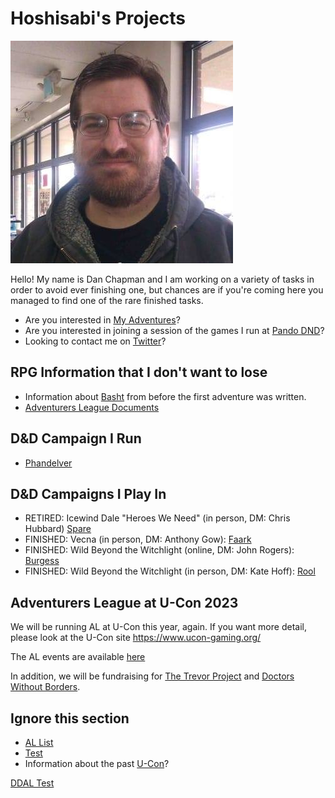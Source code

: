 # Hoshisabi's Projects

![](media/oldpicture.jpg)

Hello! My name is Dan Chapman and I am working on a variety of tasks in order to avoid ever finishing one, but chances are
if you're coming here you managed to find one of the rare finished tasks.

* Are you interested in [My Adventures](myadventures.md)?
* Are you interested in joining a session of the games I run at [Pando DND](http://pandodnd.com)?
* Looking to contact me on [Twitter](https://twitter.com/hoshisabi)?

## RPG Information that I don't want to lose

* Information about [Basht](rpg/basht.md) from before the first adventure was written.
* [Adventurers League Documents](https://www.dndbeyond.com/posts/1676-what-is-adventurers-league)

## D&D Campaign I Run
* [Phandelver](rpg/phandelver.md)

## D&D Campaigns I Play In

* RETIRED: Icewind Dale "Heroes We Need" (in person, DM: Chris Hubbard) [Spare](rpg/spare/index.md)
* FINISHED: Vecna (in person, DM: Anthony Gow): [Faark](https://www.dndbeyond.com/characters/100329165/V3rxpG)
* FINISHED: Wild Beyond the Witchlight (online, DM: John Rogers): [Burgess](rpg/burgess/index.md)
* FINISHED: Wild Beyond the Witchlight (in person, DM: Kate Hoff): [Rool](rpg/rool/index.md)

## Adventurers League at U-Con 2023
We will be running AL at U-Con this year, again. If you want more detail, please look at the U-Con site https://www.ucon-gaming.org/

The AL events are available [here](https://tabletop.events/conventions/u-con-2023/schedule#?query=U-Con%20Adventurers%20League)

In addition, we will be fundraising for [The Trevor Project](https://give.thetrevorproject.org/team/534949) 
and [Doctors Without Borders](https://events.doctorswithoutborders.org/index.cfm?fuseaction=donordrive.personalCampaign&participantID=8648).



## Ignore this section

* [AL List](trial_al_viewer.html)
* [Test](mermaid.md)
* Information about the past [U-Con](ucon.md)?

[DDAL Test](ddaltest.md)
